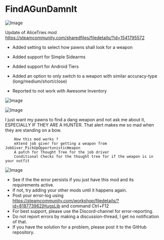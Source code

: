 # FindAGunDamnIt

![Image](https://i.imgur.com/buuPQel.png)

Update of AliceTries mod
https://steamcommunity.com/sharedfiles/filedetails/?id=1541795572

- Added setting to select how pawns shall look for a weapon
- Added support for Simple Sidearms
- Added support for Android Tiers
- Added an option to only switch to a weapon with similar accuracy-type (long/medium/short/close)

- Reported to not work with Awesome Inventory

![Image](https://i.imgur.com/pufA0kM.png)

	
![Image](https://i.imgur.com/Z4GOv8H.png)


I just want my pawns to find a dang weapon and not ask me about it, ESPECIALLY IF THEY ARE A HUNTER.
        That alert makes me so mad when they are standing on a bow.

        How this mod works ?
        eXtend job giver for getting a weapon from JobGiver_PickUpOpportunisticWeapon
        A patch for Thought Tree for the job driver
        Conditional Checks for the thought tree for if the weapon is in your outfit


![Image](https://i.imgur.com/PwoNOj4.png)



-  See if the the error persists if you just have this mod and its requirements active.
-  If not, try adding your other mods until it happens again.
-  Post your error-log using https://steamcommunity.com/workshop/filedetails/?id=818773962]HugsLib and command Ctrl+F12
-  For best support, please use the Discord-channel for error-reporting.
-  Do not report errors by making a discussion-thread, I get no notification of that.
-  If you have the solution for a problem, please post it to the GitHub repository.




